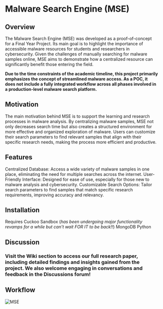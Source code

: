 # Malware Search Engine (MSE)

## Overview
The Malware Search Engine (MSE) was developed as a proof-of-concept for a Final Year Project. Its main goal is to highlight the importance of accessible malware resources for students and researchers in cybersecurity. Given the challenges of manually searching for malware samples online, MSE aims to demonstrate how a centralized resource can significantly benefit those entering the field.

**Due to the time constraints of the academic timeline, this project primarily emphasizes the concept of streamlined malware access. As a POC, it does not include a fully integrated workflow across all phases involved in a production-level malware search platform.**

## Motivation
The main motivation behind MSE is to support the learning and research processes in malware analysis. By centralizing malware samples, MSE not only decreases search time but also creates a structured environment for more effective and organized exploration of malware. Users can customize their search parameters to find relevant samples that align with their specific research needs, making the process more efficient and productive.

## Features
Centralized Database: Access a wide variety of malware samples in one place, eliminating the need for multiple searches across the internet.
User-Friendly Interface: Designed for ease of use, especially for those new to malware analysis and cybersecurity.
Customizable Search Options: Tailor search parameters to find samples that match specific research requirements, improving accuracy and relevancy.

## Installation
Requires Cuckoo Sandbox (*has been undergoing major functionality revamps for a while but can't wait FOR IT to be back!!*)
MongoDB
Python

## Discussion
### Visit the Wiki section to access our full research paper, including detailed findings and insights gained from the project. We also welcome engaging in conversations and feedback in the Discussions forum!

## Workflow
![MSE](https://github.com/user-attachments/assets/5e018f6e-84fe-4d41-8b3a-869827bf8422)
